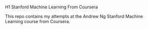 H1 Stanford Machine Learning From Coursera

This repo contains my attempts at the Andrew Ng Stanford Machine Learning course from Coursera.
